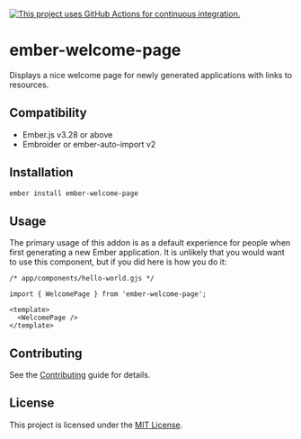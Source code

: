 [![This project uses GitHub Actions for continuous integration.](https://github.com/ember-cli/ember-welcome-page/workflows/CI/badge.svg)](https://github.com/ember-cli/ember-welcome-page/actions?query=workflow%3ACI)

# ember-welcome-page

Displays a nice welcome page for newly generated applications with links to resources.

## Compatibility

- Ember.js v3.28 or above
- Embroider or ember-auto-import v2

## Installation

```sh
ember install ember-welcome-page
```

## Usage

The primary usage of this addon is as a default experience for people when first generating a new Ember application. It is unlikely that you would want to use this component, but if you did here is how you do it: 


```gjs
/* app/components/hello-world.gjs */

import { WelcomePage } from 'ember-welcome-page';

<template>
  <WelcomePage />
</template>
```

## Contributing

See the [Contributing](CONTRIBUTING.md) guide for details.

## License

This project is licensed under the [MIT License](LICENSE.md).
